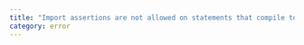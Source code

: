 ```yaml
---
title: "Import assertions are not allowed on statements that compile to CommonJS 'require' calls."
category: error
---
```

